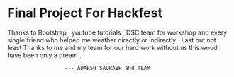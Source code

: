 # Final Project For Hackfest  


Thanks to Bootstrap , youtube tutorials ,  DSC team for workshop and every single friend who helped me weather directly or indirectly .
Last but not least Thanks to me and my team for our hard work without us this woudl have been only a dream .


                      --- ADARSH SAURABH and TEAM

